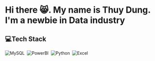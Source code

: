 # Hi there 😸. My name is Thuy Dung. I'm a newbie in Data industry 


## 💻Tech Stack

![MySQL](https://img.shields.io/badge/MySQL-05122A?style=flat&logo=MySQL)&nbsp;
![PowerBI](https://img.shields.io/badge/Powerbi-05122A?style=flat&logo=Powerbi)&nbsp;
![Python](https://img.shields.io/badge/-Python-05122A?style=flat&logo=python)&nbsp;
![Excel](https://img.shields.io/badge/Excel-05122A?style=flat&logo=MicrosoftExcel)&nbsp;




